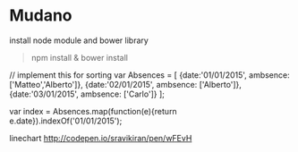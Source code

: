 # Mudano

install node module and bower library
> npm install & bower install


// implement this for sorting
var Absences = [
	{date:'01/01/2015', ambsence: ['Matteo','Alberto']},
	{date:'02/01/2015', ambsence: ['Alberto']},
	{date:'03/01/2015', ambsence: ['Carlo']}
];

var index = Absences.map(function(e){return e.date}).indexOf('01/01/2015');

linechart
http://codepen.io/sravikiran/pen/wFEvH